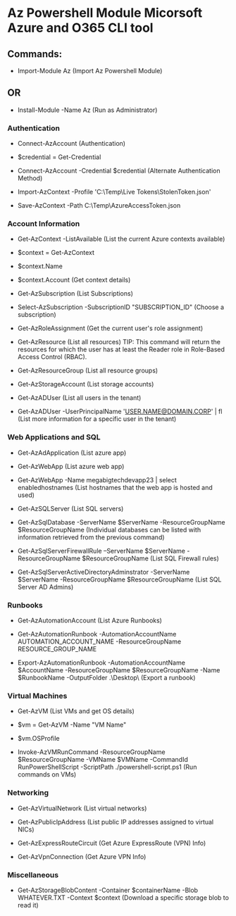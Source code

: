 # Az Powershell Module Micorsoft Azure and O365 CLI tool

## Commands:

 - Import-Module Az (Import Az Powershell Module)

## OR 

 - Install-Module  -Name Az (Run as Administrator)

### Authentication

 - Connect-AzAccount (Authentication)

 - $credential = Get-Credential

 - Connect-AzAccount -Credential $credential (Alternate Authentication Method)

 - Import-AzContext -Profile 'C:\Temp\Live Tokens\StolenToken.json'

 - Save-AzContext -Path C:\Temp\AzureAccessToken.json

### Account Information

 - Get-AzContext -ListAvailable (List the current Azure contexts available)

 - $context = Get-AzContext

 - $context.Name

 - $context.Account (Get context details)

 - Get-AzSubscription (List Subscriptions)

 - Select-AzSubscription -SubscriptionID "SUBSCRIPTION_ID" (Choose a subscription)

 - Get-AzRoleAssignment (Get the current user's role assignment)

 - Get-AzResource (List all resources) TIP: This command will return the resources for which the user has at least the Reader role in Role-Based Access Control (RBAC).

 - Get-AzResourceGroup (List all resource groups)

 - Get-AzStorageAccount (List storage accounts)

 - Get-AzADUser (List all users in the tenant)

 - Get-AzADUser -UserPrincipalName 'USER.NAME@DOMAIN.CORP' | fl (List more information for a specific user in the tenant)

### Web Applications and SQL

 - Get-AzAdApplication (List azure app)

 - Get-AzWebApp (List azure web app)

 - Get-AzWebApp -Name megabigtechdevapp23 | select enabledhostnames (List hostnames that the web app is hosted and used)

 - Get-AzSQLServer (List SQL servers)

 - Get-AzSqlDatabase -ServerName $ServerName -ResourceGroupName $ResourceGroupName (Individual databases can be listed with information retrieved from the previous command)

 - Get-AzSqlServerFirewallRule –ServerName $ServerName -ResourceGroupName $ResourceGroupName (List SQL Firewall rules)

 - Get-AzSqlServerActiveDirectoryAdminstrator -ServerName $ServerName -ResourceGroupName $ResourceGroupName (List SQL Server AD Admins)

### Runbooks

 - Get-AzAutomationAccount (List Azure Runbooks)

 - Get-AzAutomationRunbook -AutomationAccountName AUTOMATION_ACCOUNT_NAME -ResourceGroupName RESOURCE_GROUP_NAME

 - Export-AzAutomationRunbook -AutomationAccountName $AccountName -ResourceGroupName $ResourceGroupName -Name $RunbookName -OutputFolder .\Desktop\ (Export a runbook)

### Virtual Machines

- Get-AzVM (List VMs and get OS details)

- $vm = Get-AzVM -Name "VM Name"

 - $vm.OSProfile

 - Invoke-AzVMRunCommand -ResourceGroupName $ResourceGroupName -VMName $VMName -CommandId RunPowerShellScript -ScriptPath ./powershell-script.ps1 (Run commands on VMs)

### Networking

 - Get-AzVirtualNetwork (List virtual networks)

 - Get-AzPublicIpAddress (List public IP addresses assigned to virtual NICs)

 - Get-AzExpressRouteCircuit (Get Azure ExpressRoute (VPN) Info)

 - Get-AzVpnConnection (Get Azure VPN Info)

### Miscellaneous

 - Get-AzStorageBlobContent -Container $containerName -Blob WHATEVER.TXT -Context $context (Download a specific storage blob to read it)
